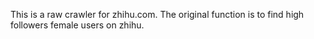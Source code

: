 This is a raw crawler for zhihu.com. The original function is to find high followers female users on zhihu.